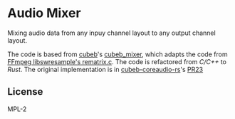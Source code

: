 # Audio Mixer

Mixing audio data from any inpuy channel layout to any output channel layout.

The code is based from [cubeb][cubeb]'s [cubeb_mixer][cubeb_mixer],
which adapts the code from [FFmpeg libswresample's rematrix.c][rematrix].
The code is refactored from _C/C++_ to _Rust_.
The original implementation is in [cubeb-coreaudio-rs][cubeb-coreaudio-rs]'s [PR23][pr23]

## License

MPL-2

[cubeb]: https://github.com/kinetiknz/cubeb
[cubeb_mixer]: https://github.com/kinetiknz/cubeb/blob/aa636017aca8f79ebc95fb9f03b9333eaf9fd8fc/src/cubeb_mixer.cpp
[rematrix]: https://github.com/FFmpeg/FFmpeg/blob/4fa2d5a692f40c398a299acf2c6a20f5b98a3708/libswresample/rematrix.c
[cubeb-coreaudio-rs]: https://github.com/ChunMinChang/cubeb-coreaudio-rs/
[pr23]: https://github.com/ChunMinChang/cubeb-coreaudio-rs/pull/23